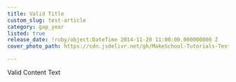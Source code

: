 ```yaml
---
title: Valid Title
custom_slug: test-article
category: gap_year
listed: true
release_date: !ruby/object:DateTime 2014-11-20 11:00:00.000000000 Z
cover_photo_path: https://cdn.jsdelivr.net/gh/MakeSchool-Tutorials-Test/News_Tests@e7e0033dfe14796a56012636ae68a97271af91bd/ebb55d87-7e11-4154-9bbd-cbcacf329083/cover_photo.png

---
```

Valid Content Text